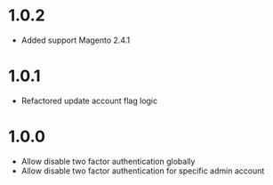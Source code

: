 1.0.2
============
- Added support Magento 2.4.1

1.0.1
============
- Refactored update account flag logic

1.0.0
============
- Allow disable two factor authentication globally
- Allow disable two factor authentication for specific admin account
